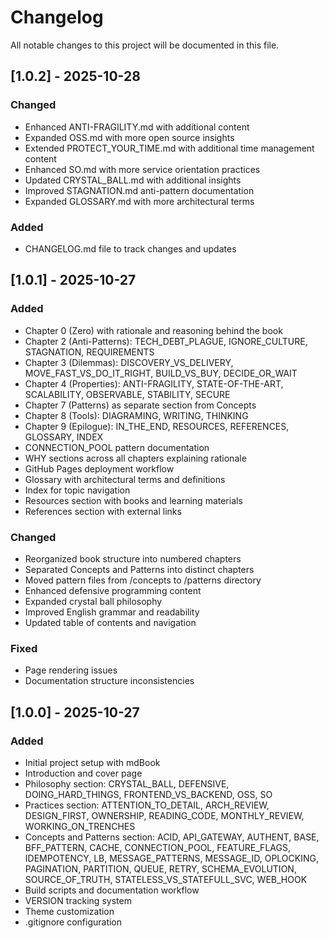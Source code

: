 # Changelog

All notable changes to this project will be documented in this file.

## [1.0.2] - 2025-10-28

### Changed
- Enhanced ANTI-FRAGILITY.md with additional content
- Expanded OSS.md with more open source insights
- Extended PROTECT_YOUR_TIME.md with additional time management content
- Enhanced SO.md with more service orientation practices
- Updated CRYSTAL_BALL.md with additional insights
- Improved STAGNATION.md anti-pattern documentation
- Expanded GLOSSARY.md with more architectural terms

### Added

- CHANGELOG.md file to track changes and updates

## [1.0.1] - 2025-10-27

### Added
- Chapter 0 (Zero) with rationale and reasoning behind the book
- Chapter 2 (Anti-Patterns): TECH_DEBT_PLAGUE, IGNORE_CULTURE, STAGNATION, REQUIREMENTS
- Chapter 3 (Dilemmas): DISCOVERY_VS_DELIVERY, MOVE_FAST_VS_DO_IT_RIGHT, BUILD_VS_BUY, DECIDE_OR_WAIT
- Chapter 4 (Properties): ANTI-FRAGILITY, STATE-OF-THE-ART, SCALABILITY, OBSERVABLE, STABILITY, SECURE
- Chapter 7 (Patterns) as separate section from Concepts
- Chapter 8 (Tools): DIAGRAMING, WRITING, THINKING
- Chapter 9 (Epilogue): IN_THE_END, RESOURCES, REFERENCES, GLOSSARY, INDEX
- CONNECTION_POOL pattern documentation
- WHY sections across all chapters explaining rationale
- GitHub Pages deployment workflow
- Glossary with architectural terms and definitions
- Index for topic navigation
- Resources section with books and learning materials
- References section with external links

### Changed
- Reorganized book structure into numbered chapters
- Separated Concepts and Patterns into distinct chapters
- Moved pattern files from /concepts to /patterns directory
- Enhanced defensive programming content
- Expanded crystal ball philosophy
- Improved English grammar and readability
- Updated table of contents and navigation

### Fixed
- Page rendering issues
- Documentation structure inconsistencies

## [1.0.0] - 2025-10-27

### Added
- Initial project setup with mdBook
- Introduction and cover page
- Philosophy section: CRYSTAL_BALL, DEFENSIVE, DOING_HARD_THINGS, FRONTEND_VS_BACKEND, OSS, SO
- Practices section: ATTENTION_TO_DETAIL, ARCH_REVIEW, DESIGN_FIRST, OWNERSHIP, READING_CODE, MONTHLY_REVIEW, WORKING_ON_TRENCHES
- Concepts and Patterns section: ACID, API_GATEWAY, AUTHENT, BASE, BFF_PATTERN, CACHE, CONNECTION_POOL, FEATURE_FLAGS, IDEMPOTENCY, LB, MESSAGE_PATTERNS, MESSAGE_ID, OPLOCKING, PAGINATION, PARTITION, QUEUE, RETRY, SCHEMA_EVOLUTION, SOURCE_OF_TRUTH, STATELESS_VS_STATEFULL_SVC, WEB_HOOK
- Build scripts and documentation workflow
- VERSION tracking system
- Theme customization
- .gitignore configuration
